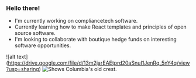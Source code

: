 ### Hello there!

- I'm currently working on compliancetech software.
- Currently learning how to make React templates and principles of open source software.
- I'm looking to collaborate with boutique hedge funds on interesting software opportunities.

![alt text] (https://drive.google.com/file/d/13m2jarEAEtprd20aSnuI1JenRq_5nY4q/view?usp=sharing)
<picture>
  <source media="(prefers-color-scheme: light)" srcset="https://drive.google.com/file/d/13m2jarEAEtprd20aSnuI1JenRq_5nY4q/view?usp=sharing">
  <img alt="Shows Columbia's old crest." src="https://drive.google.com/file/d/13m2jarEAEtprd20aSnuI1JenRq_5nY4q/view?usp=sharing">
</picture>


<!--
**lfcremers/lfcremers** is a ✨ _special_ ✨ repository because its `README.md` (this file) appears on your GitHub profile.

Here are some ideas to get you started:

- 🔭 I’m currently working on ...
- 🌱 I’m currently learning ...
- 👯 I’m looking to collaborate on ...
- 🤔 I’m looking for help with ...
- 💬 Ask me about ...
- 📫 How to reach me: ...
- 😄 Pronouns: ...
- ⚡ Fun fact: ...
-->
